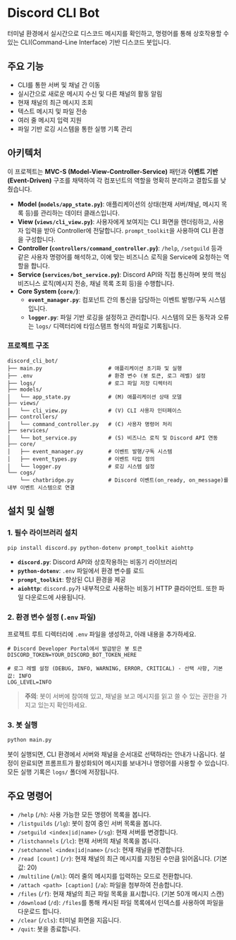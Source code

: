 # Discord CLI Bot

터미널 환경에서 실시간으로 디스코드 메시지를 확인하고, 명령어를 통해 상호작용할 수 있는 CLI(Command-Line Interface) 기반 디스코드 봇입니다.

## 주요 기능

-   CLI를 통한 서버 및 채널 간 이동
-   실시간으로 새로운 메시지 수신 및 다른 채널의 활동 알림
-   현재 채널의 최근 메시지 조회
-   텍스트 메시지 및 파일 전송
-   여러 줄 메시지 입력 지원
-   파일 기반 로깅 시스템을 통한 실행 기록 관리

## 아키텍처

이 프로젝트는 **MVC-S (Model-View-Controller-Service)** 패턴과 **이벤트 기반(Event-Driven)** 구조를 채택하여 각 컴포넌트의 역할을 명확히 분리하고 결합도를 낮췄습니다.

-   **Model (`models/app_state.py`)**: 애플리케이션의 상태(현재 서버/채널, 메시지 목록 등)를 관리하는 데이터 클래스입니다.
-   **View (`views/cli_view.py`)**: 사용자에게 보여지는 CLI 화면을 렌더링하고, 사용자 입력을 받아 Controller에 전달합니다. `prompt_toolkit`을 사용하여 CLI 환경을 구성합니다.
-   **Controller (`controllers/command_controller.py`)**: `/help`, `/setguild` 등과 같은 사용자 명령어를 해석하고, 이에 맞는 비즈니스 로직을 Service에 요청하는 역할을 합니다.
-   **Service (`services/bot_service.py`)**: Discord API와 직접 통신하며 봇의 핵심 비즈니스 로직(메시지 전송, 채널 목록 조회 등)을 수행합니다.
-   **Core System (`core/`)**:
    -   **`event_manager.py`**: 컴포넌트 간의 통신을 담당하는 이벤트 발행/구독 시스템입니다.
    -   **`logger.py`**: 파일 기반 로깅을 설정하고 관리합니다. 시스템의 모든 동작과 오류는 `logs/` 디렉터리에 타임스탬프 형식의 파일로 기록됩니다.

### 프로젝트 구조

```
discord_cli_bot/
├── main.py                     # 애플리케이션 초기화 및 실행
├── .env                        # 환경 변수 (봇 토큰, 로그 레벨) 설정
├── logs/                       # 로그 파일 저장 디렉터리
├── models/
│   └── app_state.py            # (M) 애플리케이션 상태 모델
├── views/
│   └── cli_view.py             # (V) CLI 사용자 인터페이스
├── controllers/
│   └── command_controller.py   # (C) 사용자 명령어 처리
├── services/
│   └── bot_service.py          # (S) 비즈니스 로직 및 Discord API 연동
├── core/
│   ├── event_manager.py        # 이벤트 발행/구독 시스템
│   ├── event_types.py          # 이벤트 타입 정의
│   └── logger.py               # 로깅 시스템 설정
└── cogs/
    └── chatbridge.py           # Discord 이벤트(on_ready, on_message)를 내부 이벤트 시스템으로 연결
```

## 설치 및 실행

### 1. 필수 라이브러리 설치

```bash
pip install discord.py python-dotenv prompt_toolkit aiohttp
```

-   **`discord.py`**: Discord API와 상호작용하는 비동기 라이브러리
-   **`python-dotenv`**: `.env` 파일에서 환경 변수를 로드
-   **`prompt_toolkit`**: 향상된 CLI 환경을 제공
-   **`aiohttp`**: `discord.py`가 내부적으로 사용하는 비동기 HTTP 클라이언트. 또한 파일 다운로드에 사용됩니다. 

### 2. 환경 변수 설정 (`.env` 파일)

프로젝트 루트 디렉터리에 `.env` 파일을 생성하고, 아래 내용을 추가하세요.

```dotenv
# Discord Developer Portal에서 발급받은 봇 토큰
DISCORD_TOKEN=YOUR_DISCORD_BOT_TOKEN_HERE

# 로그 레벨 설정 (DEBUG, INFO, WARNING, ERROR, CRITICAL) - 선택 사항, 기본값: INFO
LOG_LEVEL=INFO
```

> **주의**: 봇이 서버에 참여해 있고, 채널을 보고 메시지를 읽고 쓸 수 있는 권한을 가지고 있는지 확인하세요.

### 3. 봇 실행

```bash
python main.py
```

봇이 실행되면, CLI 환경에서 서버와 채널을 순서대로 선택하라는 안내가 나옵니다. 설정이 완료되면 프롬프트가 활성화되어 메시지를 보내거나 명령어를 사용할 수 있습니다. 모든 실행 기록은 `logs/` 폴더에 저장됩니다.

## 주요 명령어

-   `/help` (`/h`): 사용 가능한 모든 명령어 목록을 봅니다.
-   `/listguilds` (`/lg`): 봇이 참여 중인 서버 목록을 봅니다.
-   `/setguild <index|id|name>` (`/sg`): 현재 서버를 변경합니다.
-   `/listchannels` (`/lc`): 현재 서버의 채널 목록을 봅니다.
-   `/setchannel <index|id|name>` (`/sc`): 현재 채널을 변경합니다.
-   `/read [count]` (`/r`): 현재 채널의 최근 메시지를 지정된 수만큼 읽어옵니다. (기본값: 20)
-   `/multiline` (`/ml`): 여러 줄의 메시지를 입력하는 모드로 전환합니다.
-   `/attach <path> [caption]` (`/a`): 파일을 첨부하여 전송합니다.
-   `/files` (`/f`): 현재 채널의 최근 파일 목록을 표시합니다. (기본 50개 메시지 스캔)
-   `/download` (`/d`): `/files`를 통해 캐시된 파일 목록에서 인덱스를 사용하여 파일을 다운로드 합니다.
-   `/clear` (`/cls`): 터미널 화면을 지웁니다.
-   `/quit`: 봇을 종료합니다.
